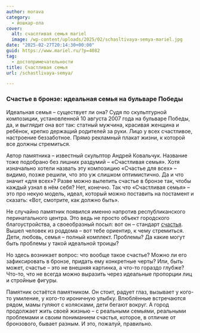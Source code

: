 ```yaml
---
author: morava
category:
  - йошкар-ола
cover:
  alt: счаслтивая семья mariel
  image: /wp-content/uploads/2025/02/schasltivaya-semya-mariel.jpg
date: "2025-02-27T20:14:30+00:00"
guid: https://www.mariel.ru/?p=4082
tag:
  - достопримечательности
title: Счастливая семья
url: /schastlivaya-semya/

---
```

### Счастье в бронзе: идеальная семья на бульваре Победы

Идеальная семья – существует ли она? Судя по скульптурной композиции, установленной 10 августа 2007 года на бульваре Победы, да, и выглядит она вот так: статный мужчина, красивая женщина и ребёнок, крепко держащий родителей за руки. Лицо у всех счастливое, настроение беззаботное. Прямо рекламный плакат жизни, к которой все должны стремиться.

Автор памятника – известный скульптор Андрей Ковальчук. Название тоже подобрано без лишних раздумий – «Счастливая семья». Хотя изначально хотели назвать эту композицию «Счастье для всех» – видимо, позже решили, что это уж слишком оптимистично. Да и что значит «для всех»? Разве можно вылепить счастье в бронзе так, чтобы каждый узнал в нём себя? Нет, конечно. Так что «Счастливая семья» – это про некую модель, идеал, который можно поставить на постамент и сказать: «Вот, смотрите, как должно быть».

Не случайно памятник появился именно напротив республиканского перинатального центра. Это ведь не просто объект городского благоустройства, а своеобразный посыл: вот он – стандарт [счастья](/mother-and-child/). Вышел человек из роддома – вот тебе ориентир, к чему стремиться. Дети, любовь, семья – полный комплект. Проблемы? Да какие могут быть проблемы у такой идеальной троицы?

Но здесь возникает вопрос: что вообще такое счастье? Можно ли его зафиксировать в бронзе, придать ему конкретные черты? Или, быть может, счастье – это не внешняя картинка, а что-то гораздо глубже? Что-то, что не всегда можно выразить через идеальные пропорции лиц и стройные фигуры.

Памятник остаётся памятником. Он стоит, радует глаз, вызывает у кого-то умиление, у кого-то ироничную улыбку. Влюблённые встречаются рядом, мамы гуляют с колясками, дети бегают вокруг. А город продолжает жить своей жизнью – с реальными семьями, реальными проблемами и своим пониманием счастья, которое, в отличие от бронзового, бывает разным. И это, пожалуй, правильно.
